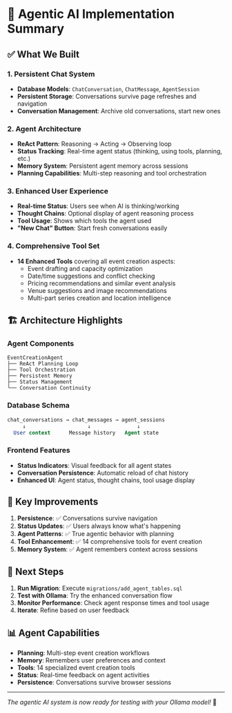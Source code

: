 # 🤖 Agentic AI Implementation Summary

## ✅ **What We Built**

### **1. Persistent Chat System**
- **Database Models**: `ChatConversation`, `ChatMessage`, `AgentSession`
- **Persistent Storage**: Conversations survive page refreshes and navigation
- **Conversation Management**: Archive old conversations, start new ones

### **2. Agent Architecture** 
- **ReAct Pattern**: Reasoning → Acting → Observing loop
- **Status Tracking**: Real-time agent status (thinking, using tools, planning, etc.)
- **Memory System**: Persistent agent memory across sessions
- **Planning Capabilities**: Multi-step reasoning and tool orchestration

### **3. Enhanced User Experience**
- **Real-time Status**: Users see when AI is thinking/working
- **Thought Chains**: Optional display of agent reasoning process
- **Tool Usage**: Shows which tools the agent used
- **"New Chat" Button**: Start fresh conversations easily

### **4. Comprehensive Tool Set**
- **14 Enhanced Tools** covering all event creation aspects:
  - Event drafting and capacity optimization
  - Date/time suggestions and conflict checking
  - Pricing recommendations and similar event analysis
  - Venue suggestions and image recommendations
  - Multi-part series creation and location intelligence

## 🏗️ **Architecture Highlights**

### **Agent Components**
```
EventCreationAgent
├── ReAct Planning Loop
├── Tool Orchestration  
├── Persistent Memory
├── Status Management
└── Conversation Continuity
```

### **Database Schema**
```sql
chat_conversations → chat_messages → agent_sessions
     ↓                    ↓               ↓
  User context      Message history   Agent state
```

### **Frontend Features**
- **Status Indicators**: Visual feedback for all agent states
- **Conversation Persistence**: Automatic reload of chat history
- **Enhanced UI**: Agent status, thought chains, tool usage display

## 🎯 **Key Improvements**

1. **Persistence**: ✅ Conversations survive navigation
2. **Status Updates**: ✅ Users always know what's happening
3. **Agent Patterns**: ✅ True agentic behavior with planning
4. **Tool Enhancement**: ✅ 14 comprehensive tools for event creation
5. **Memory System**: ✅ Agent remembers context across sessions

## 🚀 **Next Steps**

1. **Run Migration**: Execute `migrations/add_agent_tables.sql`
2. **Test with Ollama**: Try the enhanced conversation flow
3. **Monitor Performance**: Check agent response times and tool usage
4. **Iterate**: Refine based on user feedback

## 📊 **Agent Capabilities**

- **Planning**: Multi-step event creation workflows
- **Memory**: Remembers user preferences and context
- **Tools**: 14 specialized event creation tools
- **Status**: Real-time feedback on agent activities
- **Persistence**: Conversations survive browser sessions

---

*The agentic AI system is now ready for testing with your Ollama model!* 🎉 